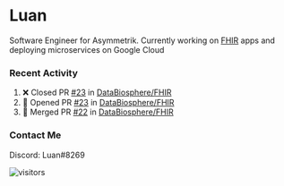 # Luan

Software Engineer for Asymmetrik. Currently working on [FHIR](https://hl7.org/FHIR/) apps and deploying microservices on Google Cloud

### Recent Activity

<!--START_SECTION:activity-->
1. ❌ Closed PR [#23](https://github.com/DataBiosphere/FHIR/pull/23) in [DataBiosphere/FHIR](https://github.com/DataBiosphere/FHIR)
2. 💪 Opened PR [#23](https://github.com/DataBiosphere/FHIR/pull/23) in [DataBiosphere/FHIR](https://github.com/DataBiosphere/FHIR)
3. 🎉 Merged PR [#22](https://github.com/DataBiosphere/FHIR/pull/22) in [DataBiosphere/FHIR](https://github.com/DataBiosphere/FHIR)
<!--END_SECTION:activity-->

<!--START_SECTION:activity-->

### Contact Me

Discord: Luan#8269

![visitors](https://visitor-badge.glitch.me/badge?page_id=luan-asym.visitor-badge)
